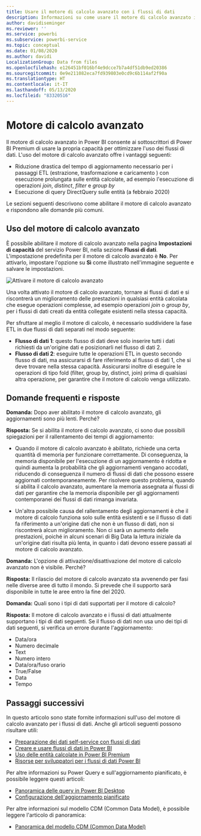 ```yaml
---
title: Usare il motore di calcolo avanzato con i flussi di dati
description: Informazioni su come usare il motore di calcolo avanzato in Power BI Premium con i flussi di dati
author: davidiseminger
ms.reviewer: ''
ms.service: powerbi
ms.subservice: powerbi-service
ms.topic: conceptual
ms.date: 01/08/2020
ms.author: davidi
LocalizationGroup: Data from files
ms.openlocfilehash: e126451bf016bf4e9dcce7b7a4df51db9ed20386
ms.sourcegitcommit: 0e9e211082eca7fd939803e0cd9c6b114af2f90a
ms.translationtype: HT
ms.contentlocale: it-IT
ms.lasthandoff: 05/13/2020
ms.locfileid: "83320516"
---
```

# <a name="the-enhanced-compute-engine"></a>Motore di calcolo avanzato

Il motore di calcolo avanzato in Power BI consente ai sottoscrittori di Power BI Premium di usare la propria capacità per ottimizzare l'uso dei flussi di dati. L'uso del motore di calcolo avanzato offre i vantaggi seguenti:

* Riduzione drastica del tempo di aggiornamento necessario per i passaggi ETL (estrazione, trasformazione e caricamento ) con esecuzione prolungata sulle entità calcolate, ad esempio l'esecuzione di operazioni *join*, *distinct*, *filter* e *group by*
* Esecuzione di query DirectQuery sulle entità (a febbraio 2020)

Le sezioni seguenti descrivono come abilitare il motore di calcolo avanzato e rispondono alle domande più comuni.


## <a name="using-the-enhanced-compute-engine"></a>Uso del motore di calcolo avanzato

È possibile abilitare il motore di calcolo avanzato nella pagina **Impostazioni di capacità** del servizio Power BI, nella sezione **Flussi di dati**. L'impostazione predefinita per il motore di calcolo avanzato è **No**. Per attivarlo, impostare l'opzione su **Sì** come illustrato nell'immagine seguente e salvare le impostazioni. 

![Attivare il motore di calcolo avanzato](media/service-dataflows-enhanced-compute-engine/enhanced-compute-engine-01.png)

Una volta attivato il motore di calcolo avanzato, tornare ai flussi di dati e si riscontrerà un miglioramento delle prestazioni in qualsiasi entità calcolata che esegue operazioni complesse, ad esempio operazioni *join* o *group by*, per i flussi di dati creati da entità collegate esistenti nella stessa capacità. 

Per sfruttare al meglio il motore di calcolo, è necessario suddividere la fase ETL in due flussi di dati separati nel modo seguente:

* **Flusso di dati 1**: questo flusso di dati deve solo inserire tutti i dati richiesti da un'origine dati e posizionarli nel flusso di dati 2.
* **Flusso di dati 2**: eseguire tutte le operazioni ETL in questo secondo flusso di dati, ma assicurarsi di fare riferimento al flusso di dati 1, che si deve trovare nella stessa capacità. Assicurarsi inoltre di eseguire le operazioni di tipo fold (filter, group by, distinct, join) prima di qualsiasi altra operazione, per garantire che il motore di calcolo venga utilizzato.

## <a name="common-questions-and-answers"></a>Domande frequenti e risposte

**Domanda:** Dopo aver abilitato il motore di calcolo avanzato, gli aggiornamenti sono più lenti. Perché?

**Risposta:** Se si abilita il motore di calcolo avanzato, ci sono due possibili spiegazioni per il rallentamento dei tempi di aggiornamento:

 - Quando il motore di calcolo avanzato è abilitato, richiede una certa quantità di memoria per funzionare correttamente. Di conseguenza, la memoria disponibile per l'esecuzione di un aggiornamento è ridotta e quindi aumenta la probabilità che gli aggiornamenti vengano accodati, riducendo di conseguenza il numero di flussi di dati che possono essere aggiornati contemporaneamente. Per risolvere questo problema, quando si abilita il calcolo avanzato, aumentare la memoria assegnata ai flussi di dati per garantire che la memoria disponibile per gli aggiornamenti contemporanei dei flussi di dati rimanga invariata.

 - Un'altra possibile causa del rallentamento degli aggiornamenti è che il motore di calcolo funziona solo sulle entità esistenti e se il flusso di dati fa riferimento a un'origine dati che non è un flusso di dati, non si riscontrerà alcun miglioramento. Non ci sarà un aumento delle prestazioni, poiché in alcuni scenari di Big Data la lettura iniziale da un'origine dati risulta più lenta, in quanto i dati devono essere passati al motore di calcolo avanzato.  

**Domanda:** L'opzione di attivazione/disattivazione del motore di calcolo avanzato non è visibile. Perché?

**Risposta:** Il rilascio del motore di calcolo avanzato sta avvenendo per fasi nelle diverse aree di tutto il mondo. Si prevede che il supporto sarà disponibile in tutte le aree entro la fine del 2020.

**Domanda:** Quali sono i tipi di dati supportati per il motore di calcolo?

**Risposta:** Il motore di calcolo avanzato e i flussi di dati attualmente supportano i tipi di dati seguenti. Se il flusso di dati non usa uno dei tipi di dati seguenti, si verifica un errore durante l'aggiornamento:

* Data/ora
* Numero decimale
* Text
* Numero intero
* Data/ora/fuso orario
* True/False
* Data
* Tempo

## <a name="next-steps"></a>Passaggi successivi

In questo articolo sono state fornite informazioni sull'uso del motore di calcolo avanzato per i flussi di dati. Anche gli articoli seguenti possono risultare utili:

* [Preparazione dei dati self-service con flussi di dati](service-dataflows-overview.md)
* [Creare e usare flussi di dati in Power BI](service-dataflows-create-use.md)
* [Uso delle entità calcolate in Power BI Premium](service-dataflows-computed-entities-premium.md)
* [Risorse per sviluppatori per i flussi di dati Power BI](service-dataflows-developer-resources.md)

Per altre informazioni su Power Query e sull'aggiornamento pianificato, è possibile leggere questi articoli:
* [Panoramica delle query in Power BI Desktop](desktop-query-overview.md)
* [Configurazione dell'aggiornamento pianificato](../connect-data/refresh-scheduled-refresh.md)

Per altre informazioni sul modello CDM (Common Data Model), è possibile leggere l'articolo di panoramica:
* [Panoramica del modello CDM (Common Data Model)](https://docs.microsoft.com/powerapps/common-data-model/overview)
